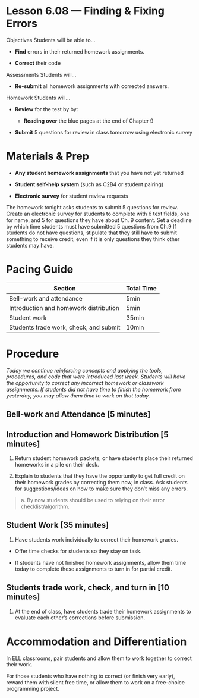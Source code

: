 Lesson 6.08 — Finding & Fixing Errors
====================================================================================================

Objectives Students will be able to…

-   **Find** errors in their returned homework assignments.

-   **Correct** their code

Assessments Students will...

-   **Re-submit** all homework assignments with corrected answers.

Homework Students will...

-   **Review** for the test by by:

    -   **Reading over** the blue pages at the end of Chapter 9

-   **Submit** 5 questions for review in class tomorrow using electronic survey

Materials & Prep
================

-   **Any student homework assignments** that you have not yet returned

-   **Student self-help system** (such as C2B4 or student pairing)

-   **Electronic survey** for student review requests

The homework tonight asks students to submit 5 questions for review. Create an electronic survey for students to complete with 6 text fields, one for name, and 5 for questions they have about Ch. 9 content. Set a deadline by which time students must have submitted 5 questions from Ch.9 If students do not have questions, stipulate that they still have to submit something to receive credit, even if it is only questions they think other students may have.

Pacing Guide
============

| Section                                | Total Time |
|----------------------------------------|------------|
| Bell-work and attendance               | 5min       |
| Introduction and homework distribution | 5min       |
| Student work                           | 35min      |
| Students trade work, check, and submit | 10min      |

Procedure
=========

*Today we continue reinforcing concepts and applying the tools, procedures, and code that were introduced last week. Students will have the opportunity to correct any incorrect homework or classwork assignments. If students did not have time to finish the homework from yesterday, you may allow them time to work on that today.*

Bell-work and Attendance \[5 minutes\]
--------------------------------------

Introduction and Homework Distribution \[5 minutes\]
----------------------------------------------------

1. Return student homework packets, or have students place their returned homeworks in a pile on their desk.

2. Explain to students that they have the opportunity to get full credit on their homework grades by correcting them now, in class. Ask students for suggestions/ideas on how to make sure they don’t miss any errors.

> a. By now students should be used to relying on their error checklist/algorithm.

Student Work \[35 minutes\]
---------------------------

1. Have students work individually to correct their homework grades.

-   Offer time checks for students so they stay on task.

-   If students have not finished homework assignments, allow them time today to complete these assignments to turn in for partial credit.

Students trade work, check, and turn in \[10 minutes\]
------------------------------------------------------

1. At the end of class, have students trade their homework assignments to evaluate each other’s corrections before submission.

Accommodation and Differentiation
=================================

In ELL classrooms, pair students and allow them to work together to correct their work.

For those students who have nothing to correct (or finish very early), reward them with silent free time, or allow them to work on a free-choice programming project.
